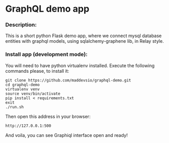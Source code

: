 # GraphQL demo app

### Description:
This is a short python Flask demo app, where we connect mysql database entities with graphql models, using sqlalchemy-graphene lib, in Relay style.

### Install app (development mode):
You will need to have python virtualenv installed.
Execute the following commands please, to install it:


```
git clone https://github.com/maddevsio/graphql-demo.git
cd graphql-demo
virtualenv venv
source venv/bin/activate
pip install < requirements.txt
exit
./run.sh
```

Then open this address in your browser:

```
http://127.0.0.1:500
```

And voila, you can see Graphiql interface open and ready!
